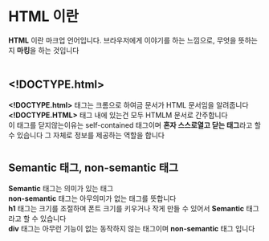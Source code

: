 # HTML 이란

**HTML** 이란 마크업 언어입니다.
브라우저에게 이야기를 하는 느낌으로, 무엇을 뜻하는지 **마킹**을 하는 것입니다
<br/><br/>
## <!DOCTYPE.html><br/>
**<!DOCTYPE.html>** 태그는 크롬으로 하여금 문서가 HTML 문서임을 알려줍니다 **<!DOCTYPE.HTML>** 태그 내에 있는건 모두 HTMLM 문서로 간주합니다<br/>
이 태그를 닫지않는이유는 self-contained 태그이며 **혼자 스스로열고 닫는 태그**라고 할 수 있습니다 그 자체로 정보를 제공하는 역할을 합니다<br/>

#
## Semantic 태그, non-semantic 태그
**Semantic** 태그는 의미가 있는 태그<br/>
**non-semantic** 태그는 아무의미가 없는 태그를 뜻합니다<br/>
**h1** 태그는 크기를 조절하며 폰트 크기를 키우거나 작게 만들 수 있어서 **Semantic** 태그라고 할 수 있습니다 <br/>
**div** 태그는 아무런 기능이 없는 동작하지 않는 태그이며 **non-semantic** 태그 입니다 